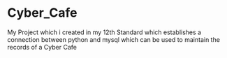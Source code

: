 # Cyber_Cafe
My Project which i created in my 12th Standard which establishes a connection between python and mysql which can be used to maintain the records of a Cyber Cafe
